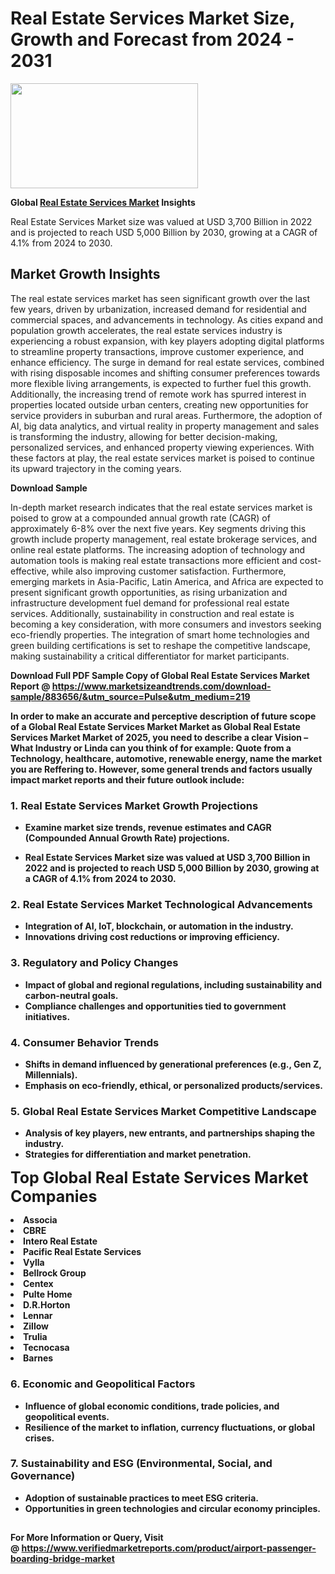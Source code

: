 <H1>Real Estate Services Market Size, Growth and Forecast from 2024 - 2031</H1><img class="aligncenter size-medium wp-image-584254" src="https://thirdeyenews.in/wp-content/uploads/2024/09/Global-Market-Research-300x168.jpeg" alt="" width="300" height="168" /><p><strong>Global&nbsp;<a href="https://www.marketsizeandtrends.com/download-sample/883656/&amp;utm_source=Pulse&amp;utm_medium=219">Real Estate Services Market</a> Insights</strong></p><p>Real Estate Services Market size was valued at USD 3,700 Billion in 2022 and is projected to reach USD 5,000 Billion by 2030, growing at a CAGR of 4.1% from 2024 to 2030.</p><p><h2>Market Growth Insights</h2> <p>The real estate services market has seen significant growth over the last few years, driven by urbanization, increased demand for residential and commercial spaces, and advancements in technology. As cities expand and population growth accelerates, the real estate services industry is experiencing a robust expansion, with key players adopting digital platforms to streamline property transactions, improve customer experience, and enhance efficiency. The surge in demand for real estate services, combined with rising disposable incomes and shifting consumer preferences towards more flexible living arrangements, is expected to further fuel this growth. Additionally, the increasing trend of remote work has spurred interest in properties located outside urban centers, creating new opportunities for service providers in suburban and rural areas. Furthermore, the adoption of AI, big data analytics, and virtual reality in property management and sales is transforming the industry, allowing for better decision-making, personalized services, and enhanced property viewing experiences. With these factors at play, the real estate services market is poised to continue its upward trajectory in the coming years.</p> <p><strong>Download Sample</strong></p> <p>In-depth market research indicates that the real estate services market is poised to grow at a compounded annual growth rate (CAGR) of approximately 6-8% over the next five years. Key segments driving this growth include property management, real estate brokerage services, and online real estate platforms. The increasing adoption of technology and automation tools is making real estate transactions more efficient and cost-effective, while also improving customer satisfaction. Furthermore, emerging markets in Asia-Pacific, Latin America, and Africa are expected to present significant growth opportunities, as rising urbanization and infrastructure development fuel demand for professional real estate services. Additionally, sustainability in construction and real estate is becoming a key consideration, with more consumers and investors seeking eco-friendly properties. The integration of smart home technologies and green building certifications is set to reshape the competitive landscape, making sustainability a critical differentiator for market participants. <p><strong></p><p><span class=""><strong>Download Full PDF Sample Copy of Global Real Estate Services Market Report</strong> @ <a href="https://www.marketsizeandtrends.com/download-sample/883656/&amp;utm_source=Pulse&amp;utm_medium=219" target="_blank">https://www.marketsizeandtrends.com/download-sample/883656/&amp;utm_source=Pulse&amp;utm_medium=219</a></span></p><p>In order to make an accurate and perceptive description of future scope of a Global&nbsp;Real Estate Services Market Market as Global&nbsp;Real Estate Services Market Market of 2025, you need to describe a clear Vision &ndash; What Industry or Linda can you think of for example: Quote from a Technology, healthcare, automotive, renewable energy, name the market you are Reffering to. However, some general trends and factors usually impact market reports and their future outlook include:</p><h3>1.&nbsp;<strong>Real Estate Services Market Growth Projections</strong></h3><ul><li>Examine market size trends, revenue estimates and CAGR (Compounded Annual Growth Rate) projections.</li><li><p>Real Estate Services Market size was valued at USD 3,700 Billion in 2022 and is projected to reach USD 5,000 Billion by 2030, growing at a CAGR of 4.1% from 2024 to 2030.</p></li></ul><h3>2.&nbsp;<strong>Real Estate Services Market Technological Advancements</strong></h3><ul><li>Integration of AI, IoT, blockchain, or automation in the industry.</li><li>Innovations driving cost reductions or improving efficiency.</li></ul><h3>3.&nbsp;<strong>Regulatory and Policy Changes</strong></h3><ul><li>Impact of global and regional regulations, including sustainability and carbon-neutral goals.</li><li>Compliance challenges and opportunities tied to government initiatives.</li></ul><h3>4.&nbsp;<strong>Consumer Behavior Trends</strong></h3><ul><li>Shifts in demand influenced by generational preferences (e.g., Gen Z, Millennials).</li><li>Emphasis on eco-friendly, ethical, or personalized products/services.</li></ul><h3>5.&nbsp;<strong>Global Real Estate Services Market Competitive Landscape</strong></h3><ul><li>Analysis of key players, new entrants, and partnerships shaping the industry.</li><li>Strategies for differentiation and market penetration.</li></ul><p data-pm-slice="1 1 []"><span style="color: inherit; font-family: inherit; font-size: 25px;">Top Global Real Estate Services Market Companies</span></p><div class="" data-test-id=""><p><li>Associa</li><li> CBRE</li><li> Intero Real Estate</li><li> Pacific Real Estate Services</li><li> Vylla</li><li> Bellrock Group</li><li> Centex</li><li> Pulte Home</li><li> D.R.Horton</li><li> Lennar</li><li> Zillow</li><li> Trulia</li><li> Tecnocasa</li><li> Barnes</li></p></div><h3>6.&nbsp;<strong>Economic and Geopolitical Factors</strong></h3><ul><li>Influence of global economic conditions, trade policies, and geopolitical events.</li><li>Resilience of the market to inflation, currency fluctuations, or global crises.</li></ul><h3>7.&nbsp;<strong>Sustainability and ESG (Environmental, Social, and Governance)</strong></h3><ul><li>Adoption of sustainable practices to meet ESG criteria.</li><li>Opportunities in green technologies and circular economy principles.</li></ul><h2><strong style="font-size: 14px;">For More Information or Query, Visit @&nbsp;</strong><a style="background-color: #ffffff; font-size: 14px;" href="https://www.marketsizeandtrends.com/report/real-estate-services-market/" target="_blank">https://www.verifiedmarketreports.com/product/airport-passenger-boarding-bridge-market</a></h2>
